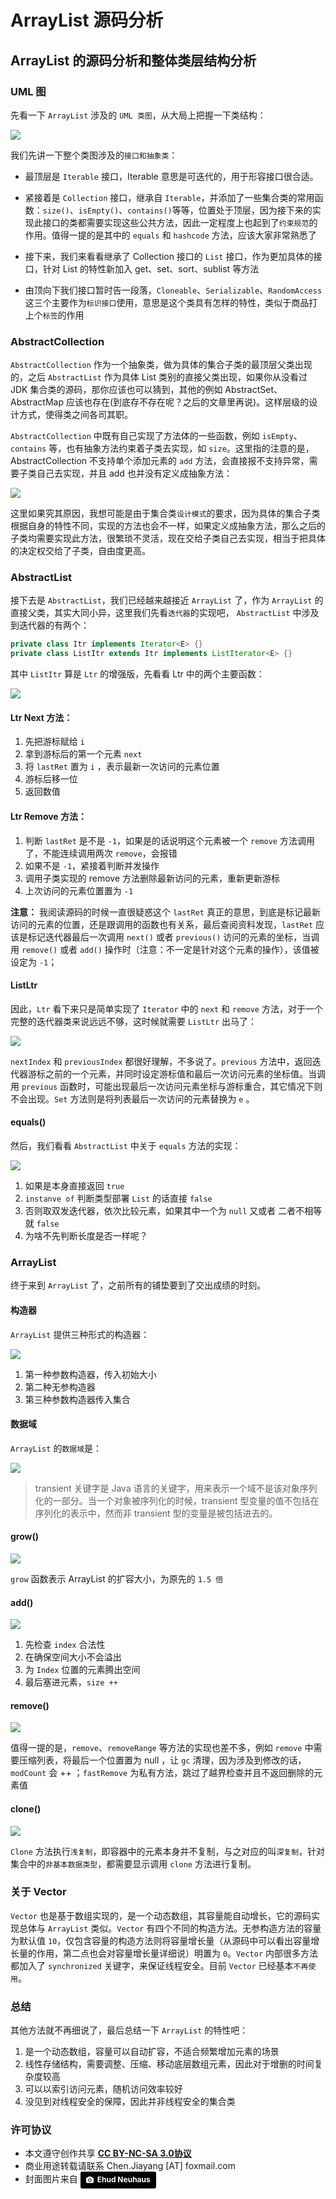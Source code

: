 # ArrayList 源码分析

## ArrayList 的源码分析和整体类层结构分析

### UML 图
先看一下 `ArrayList` 涉及的 `UML 类图`，从大局上把握一下类结构：

![](http://o9oomuync.bkt.clouddn.com/arraylistArrayList%E7%B1%BB%E5%9B%BE.png)

我们先讲一下整个类图涉及的`接口和抽象类`：
* 最顶层是 `Iterable` 接口，Iterable 意思是可迭代的，用于形容接口很合适。

* 紧接着是 `Collection` 接口，继承自 `Iterable`，并添加了一些集合类的常用函数：`size()`、`isEmpty()`、`contains()`等等，位置处于顶层，因为接下来的实现此接口的类都需要实现这些公共方法，因此一定程度上也起到了`约束规范`的作用。值得一提的是其中的 `equals` 和 `hashcode` 方法，应该大家非常熟悉了

* 接下来，我们来看看继承了 Collection 接口的 `List` 接口，作为更加具体的接口，针对 List 的特性新加入 get、set、sort、sublist 等方法

* 由顶向下我们接口暂时告一段落，`Cloneable`、`Serializable`、`RandomAccess` 这三个主要作为`标识接口`使用，意思是这个类具有怎样的特性，类似于商品打上个`标签`的作用

### AbstractCollection
`AbstractCollection` 作为一个抽象类，做为具体的集合子类的最顶层父类出现的，之后 `AbstractList` 作为具体 List 类别的直接父类出现，如果你从没看过 JDK 集合类的源码，那你应该也可以猜到，其他的例如 AbstractSet、AbstractMap 应该也存在(到底存不存在呢？之后的文章里再说)。这样层级的设计方式，使得类之间各司其职。

`AbstractCollection` 中既有自己实现了方法体的一些函数，例如 `isEmpty`、`contains` 等，也有抽象方法约束着子类去实现，如 `size`。这里指的注意的是，AbstractCollection 不支持单个添加元素的 `add` 方法，会直接报不支持异常，需要子类自己去实现，并且 add 也并没有定义成抽象方法：

![](http://o9oomuync.bkt.clouddn.com/arraylistadd%E6%96%B9%E6%B3%95.png)

这里如果究其原因，我想可能是由于集合类`设计模式`的要求，因为具体的集合子类根据自身的特性不同，实现的方法也会不一样，如果定义成抽象方法，那么之后的子类均需要实现此方法，很繁琐不灵活，现在交给子类自己去实现，相当于把具体的决定权交给了子类，自由度更高。

### AbstractList
接下去是 `AbstractList`，我们已经越来越接近 `ArrayList` 了，作为 `ArrayList` 的直接父类，其实大同小异，这里我们先看`迭代器`的实现吧，
`AbstractList` 中涉及到迭代器的有两个：

```java
private class Itr implements Iterator<E> {}
private class ListItr extends Itr implements ListIterator<E> {}
```
其中 `ListItr` 算是 `Ltr` 的增强版，先看看 Ltr 中的两个主要函数：

![](http://o9oomuync.bkt.clouddn.com/arraylistnext&remove.png)

#### Ltr Next 方法：

1. 先把游标赋给 `i`
2. 拿到游标后的第一个元素 `next`
3. 将 `lastRet` 置为 `i` ，表示最新一次访问的元素位置
4. 游标后移一位
5. 返回数值

#### Ltr Remove 方法：

1. 判断 `lastRet` 是不是 `-1`，如果是的话说明这个元素被一个 `remove` 方法调用了，不能连续调用两次 `remove`，会报错
2. 如果不是 `-1`，紧接着判断并发操作
3. 调用子类实现的 remove 方法删除最新访问的元素，重新更新游标
4. 上次访问的元素位置置为 `-1`

**注意：** 我阅读源码的时候一直很疑惑这个 `lastRet` 真正的意思，到底是标记最新访问的元素的位置，还是跟调用的函数也有关系，最后查阅资料发现，`lastRet` 应该是标记迭代器最后一次调用 `next()` 或者 `previous()` 访问的元素的坐标，当调用 `remove()` 或者 `add()` 操作时（注意：不一定是针对这个元素的操作），该值被设定为 `-1`；

#### ListLtr 
因此，`Ltr` 看下来只是简单实现了 `Iterator` 中的 `next` 和 `remove` 方法，对于一个完整的迭代器类来说远远不够，这时候就需要 `ListLtr` 出马了：

![](http://o9oomuync.bkt.clouddn.com/arraylistprevious&set.png)

`nextIndex` 和 `previousIndex` 都很好理解，不多说了。`previous` 方法中，返回迭代器游标之前的一个元素，并同时设定游标值和最后一次访问元素的坐标值。当调用 `previous` 函数时，可能出现最后一次访问元素坐标与游标重合，其它情况下则不会出现。`Set` 方法则是将列表最后一次访问的元素替换为 `e` 。

#### equals()

然后，我们看看 `AbstractList` 中关于 `equals` 方法的实现：

![](http://o9oomuync.bkt.clouddn.com/arraylistequals.png)

1. 如果是本身直接返回 `true`
2. `instanve of` 判断类型部署 `List` 的话直接 `false`
3. 否则取双发迭代器，依次比较元素，如果其中一个为 `null` 又或者 二者不相等 就 `false`
4. 为啥不先判断长度是否一样呢？

### ArrayList
终于来到 `ArrayList` 了，之前所有的铺垫要到了交出成绩的时刻。

#### 构造器
`ArrayList` 提供三种形式的构造器：

![](http://o9oomuync.bkt.clouddn.com/arraylistconstructor.png)

1. 第一种参数构造器，传入初始大小
2. 第二种无参构造器
3. 第三种参数构造器传入集合

#### 数据域
`ArrayList` 的`数据域`是：

![](http://o9oomuync.bkt.clouddn.com/arraylistelement.png)

> transient 关键字是 Java 语言的关键字，用来表示一个域不是该对象序列化的一部分。当一个对象被序列化的时候，transient 型变量的值不包括在序列化的表示中，然而非 transient 型的变量是被包括进去的。

#### grow()
![](http://o9oomuync.bkt.clouddn.com/arraylistgrow.png)

`grow` 函数表示 ArrayList 的扩容大小，为原先的 `1.5 倍`

#### add()
![](http://o9oomuync.bkt.clouddn.com/arraylistadd1.png)

1. 先检查 `index` 合法性
2. 在确保空间大小不会溢出
3. 为 `Index` 位置的元素腾出空间
4. 最后塞进元素，`size ++`

#### remove()
![](http://o9oomuync.bkt.clouddn.com/arraylistremove.png)

值得一提的是，`remove`、`removeRange` 等方法的实现也差不多，例如 `remove` 中需要压缩列表，将最后一个位置置为 null ，让 `gc` 清理，因为涉及到修改的话，`modCount` 会 ++ ；`fastRemove` 为私有方法，跳过了越界检查并且不返回删除的元素值

#### clone()
![](http://o9oomuync.bkt.clouddn.com/arraylistclone.png)

`Clone` 方法执行`浅复制`，即容器中的元素本身并不复制，与之对应的叫`深复制`，针对集合中的`非基本数据类型`，都需要显示调用 `clone` 方法进行复制。

### 关于 Vector
`Vector` 也是基于数组实现的，是一个动态数组，其容量能自动增长，它的源码实现总体与 `ArrayList` 类似。`Vector` 有四个不同的构造方法。无参构造方法的容量为默认值 `10`，仅包含容量的构造方法则将容量增长量（从源码中可以看出容量增长量的作用，第二点也会对容量增长量详细说）明置为 `0`。`Vector` 内部很多方法都加入了 `synchronized` 关键字，来保证线程安全。目前 `Vector` 已经基本`不再使用`。

### 总结
其他方法就不再细说了，最后总结一下 `ArrayList` 的特性吧：

1. 是一个动态数组，容量可以自动扩容，不适合频繁增加元素的场景
2. 线性存储结构，需要调整、压缩、移动底层数组元素，因此对于增删的时间复杂度较高
3. 可以以索引访问元素，随机访问效率较好
4. 没见到对线程安全的保障，因此并非线程安全的集合类

### 许可协议
* 本文遵守创作共享 <a href="https://creativecommons.org/licenses/by-nc-sa/3.0/cn/" target="_blank"><b>CC BY-NC-SA 3.0协议</b></a>
* 商业用途转载请联系 Chen.Jiayang [AT] foxmail.com
* 封面图片来自 <a style="background-color:black;color:white;text-decoration:none;padding:4px 6px;font-family:-apple-system, BlinkMacSystemFont, &quot;San Francisco&quot;, &quot;Helvetica Neue&quot;, Helvetica, Ubuntu, Roboto, Noto, &quot;Segoe UI&quot;, Arial, sans-serif;font-size:12px;font-weight:bold;line-height:1.2;display:inline-block;border-radius:3px;" href="https://unsplash.com/@paramir?utm_medium=referral&amp;utm_campaign=photographer-credit&amp;utm_content=creditBadge" target="_blank" rel="noopener noreferrer" title="Download free do whatever you want high-resolution photos from Ehud Neuhaus"><span style="display:inline-block;padding:2px 3px;"><svg xmlns="http://www.w3.org/2000/svg" style="height:12px;width:auto;position:relative;vertical-align:middle;top:-1px;fill:white;" viewBox="0 0 32 32"><title></title><path d="M20.8 18.1c0 2.7-2.2 4.8-4.8 4.8s-4.8-2.1-4.8-4.8c0-2.7 2.2-4.8 4.8-4.8 2.7.1 4.8 2.2 4.8 4.8zm11.2-7.4v14.9c0 2.3-1.9 4.3-4.3 4.3h-23.4c-2.4 0-4.3-1.9-4.3-4.3v-15c0-2.3 1.9-4.3 4.3-4.3h3.7l.8-2.3c.4-1.1 1.7-2 2.9-2h8.6c1.2 0 2.5.9 2.9 2l.8 2.4h3.7c2.4 0 4.3 1.9 4.3 4.3zm-8.6 7.5c0-4.1-3.3-7.5-7.5-7.5-4.1 0-7.5 3.4-7.5 7.5s3.3 7.5 7.5 7.5c4.2-.1 7.5-3.4 7.5-7.5z"></path></svg></span><span style="display:inline-block;padding:2px 3px;">Ehud Neuhaus</span></a>